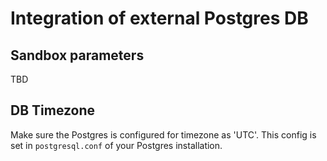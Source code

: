 # Integration of external Postgres DB

## Sandbox parameters
TBD
## DB Timezone
Make sure the Postgres is configured for timezone as 'UTC'.  This config is set in `postgresql.conf` of your Postgres installation.
